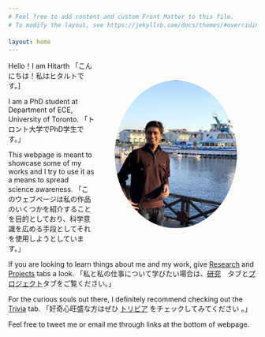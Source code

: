 ```yaml
---
# Feel free to add content and custom Front Matter to this file.
# To modify the layout, see https://jekyllrb.com/docs/themes/#overriding-theme-defaults

layout: home
---
```


<img align="left" src="images/hitarth.png" height="300px" style="border-radius:50%; padding: 40px; float: right;">

Hello！I am Hitarth
「こんにちは！私はヒタルトです。] 


I am a PhD student at Department of ECE, University of Toronto.
「トロント大学でPhD学生です。」


This webpage is meant to showcase some of my works and I try to use it as a means to spread science awareness.
「このウェブページは私の作品のいくつかを紹介することを目的としており、科学意識を広める手段としてそれを使用しようとしています。」 


If you are looking to learn things about me and my work, give [Research](https://hitarth64.github.io/ee/) and [Projects](https://hitarth64.github.io/projects/) tabs a look. 
「私と私の仕事について学びたい場合は、[研究](https://hitarth64.github.io/ee/)　タブと[プロジェクト](https://hitarth64.github.io/projects/)タブをご覧ください。」


For the curious souls out there, I definitely recommend checking out the [Trivia](https://hitarth64.github.io/trivia/) tab. 
「好奇心旺盛な方はぜひ [トリビア](https://hitarth64.github.io/trivia/) をチェックしてみてください 。」


Feel free to tweet me or email me through links at the bottom of webpage.
